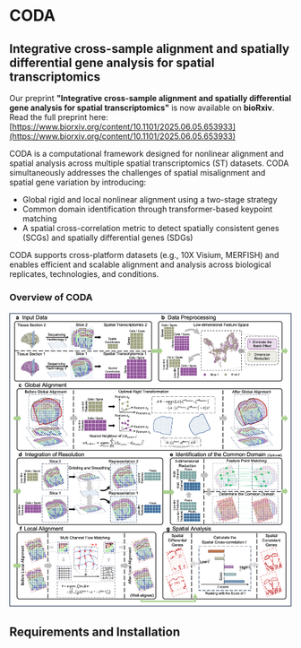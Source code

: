 # CODA
## Integrative cross-sample alignment and spatially differential gene analysis for spatial transcriptomics
Our preprint **"Integrative cross-sample alignment and spatially differential gene analysis for spatial transcriptomics"** is now available on **bioRxiv**. 
Read the full preprint here: [https://www.biorxiv.org/content/10.1101/2025.06.05.653933](https://www.biorxiv.org/content/10.1101/2025.06.05.653933)

CODA is a computational framework designed for nonlinear alignment and spatial analysis across multiple spatial transcriptomics (ST) datasets. CODA simultaneously addresses the challenges of spatial misalignment and spatial gene variation by introducing:

- Global rigid and local nonlinear alignment using a two-stage strategy
- Common domain identification through transformer-based keypoint matching
- A spatial cross-correlation metric to detect spatially consistent genes (SCGs) and spatially differential genes (SDGs)

CODA supports cross-platform datasets (e.g., 10X Visium, MERFISH) and enables efficient and scalable alignment and analysis across biological replicates, technologies, and conditions.

### Overview of CODA
![avatar](Pipeline/pipeline.png)

## Requirements and Installation

